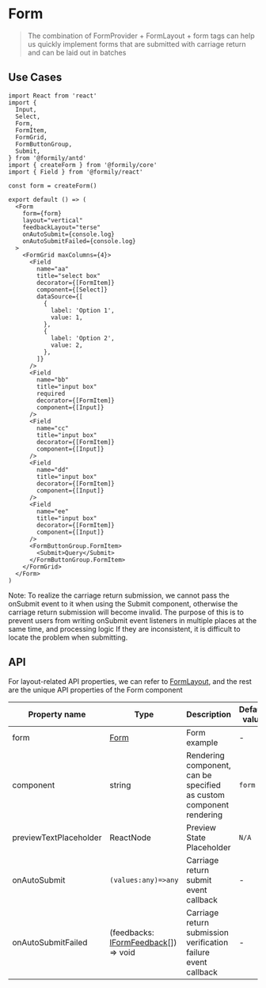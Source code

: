# Form

> The combination of FormProvider + FormLayout + form tags can help us quickly implement forms that are submitted with carriage return and can be laid out in batches

## Use Cases

```tsx
import React from 'react'
import {
  Input,
  Select,
  Form,
  FormItem,
  FormGrid,
  FormButtonGroup,
  Submit,
} from '@formily/antd'
import { createForm } from '@formily/core'
import { Field } from '@formily/react'

const form = createForm()

export default () => (
  <Form
    form={form}
    layout="vertical"
    feedbackLayout="terse"
    onAutoSubmit={console.log}
    onAutoSubmitFailed={console.log}
  >
    <FormGrid maxColumns={4}>
      <Field
        name="aa"
        title="select box"
        decorator={[FormItem]}
        component={[Select]}
        dataSource={[
          {
            label: 'Option 1',
            value: 1,
          },
          {
            label: 'Option 2',
            value: 2,
          },
        ]}
      />
      <Field
        name="bb"
        title="input box"
        required
        decorator={[FormItem]}
        component={[Input]}
      />
      <Field
        name="cc"
        title="input box"
        decorator={[FormItem]}
        component={[Input]}
      />
      <Field
        name="dd"
        title="input box"
        decorator={[FormItem]}
        component={[Input]}
      />
      <Field
        name="ee"
        title="input box"
        decorator={[FormItem]}
        component={[Input]}
      />
      <FormButtonGroup.FormItem>
        <Submit>Query</Submit>
      </FormButtonGroup.FormItem>
    </FormGrid>
  </Form>
)
```

<Alert style="margin-top:20px">
Note: To realize the carriage return submission, we cannot pass the onSubmit event to it when using the Submit component, otherwise the carriage return submission will become invalid. The purpose of this is to prevent users from writing onSubmit event listeners in multiple places at the same time, and processing logic If they are inconsistent, it is difficult to locate the problem when submitting.
</Alert>

## API

For layout-related API properties, we can refer to [FormLayout](./form-layout), and the rest are the unique API properties of the Form component

| Property name          | Type                                                                                             | Description                                                         | Default value |
| ---------------------- | ------------------------------------------------------------------------------------------------ | ------------------------------------------------------------------- | ------------- |
| form                   | [Form](https://core.formilyjs.org/api/models/form)                                               | Form example                                                        | -             |
| component              | string                                                                                           | Rendering component, can be specified as custom component rendering | `form`        |
| previewTextPlaceholder | ReactNode                                                                                        | Preview State Placeholder                                           | `N/A`         |
| onAutoSubmit           | `(values:any)=>any`                                                                              | Carriage return submit event callback                               | -             |
| onAutoSubmitFailed     | (feedbacks: [IFormFeedback](https://core.formilyjs.org/api/models/form#iformfeedback)[]) => void | Carriage return submission verification failure event callback      | -             |
